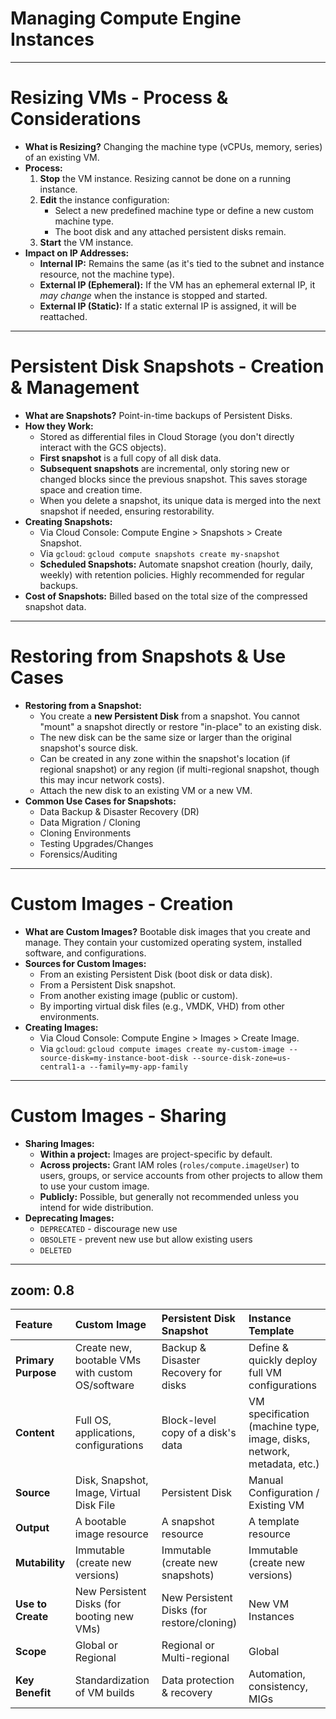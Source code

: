 # Managing Compute Engine Instances

---

# Resizing VMs - Process & Considerations

* **What is Resizing?** Changing the machine type (vCPUs, memory, series) of an existing VM.
* **Process:**
  1. **Stop** the VM instance. Resizing cannot be done on a running instance.
  2. **Edit** the instance configuration:
      * Select a new predefined machine type or define a new custom machine type.
      * The boot disk and any attached persistent disks remain.
  3. **Start** the VM instance.
* **Impact on IP Addresses:**
  * **Internal IP:** Remains the same (as it's tied to the subnet and instance resource, not the machine type).
  * **External IP (Ephemeral):** If the VM has an ephemeral external IP, it *may change* when the instance is stopped and started.
  * **External IP (Static):** If a static external IP is assigned, it will be reattached.

---

# Persistent Disk Snapshots - Creation & Management

* **What are Snapshots?** Point-in-time backups of Persistent Disks.
* **How they Work:**
  * Stored as differential files in Cloud Storage (you don't directly interact with the GCS objects).
  * **First snapshot** is a full copy of all disk data.
  * **Subsequent snapshots** are incremental, only storing new or changed blocks since the previous snapshot. This saves storage space and creation time.
  * When you delete a snapshot, its unique data is merged into the next snapshot if needed, ensuring restorability.
* **Creating Snapshots:**
  * Via Cloud Console: Compute Engine > Snapshots > Create Snapshot.
  * Via `gcloud`: `gcloud compute snapshots create my-snapshot`
  * **Scheduled Snapshots:** Automate snapshot creation (hourly, daily, weekly) with retention policies. Highly recommended for regular backups.
* **Cost of Snapshots:** Billed based on the total size of the compressed snapshot data.

---

# Restoring from Snapshots & Use Cases

* **Restoring from a Snapshot:**
  * You create a **new Persistent Disk** from a snapshot. You cannot "mount" a snapshot directly or restore "in-place" to an existing disk.
  * The new disk can be the same size or larger than the original snapshot's source disk.
  * Can be created in any zone within the snapshot's location (if regional snapshot) or any region (if multi-regional snapshot, though this may incur network costs).
  * Attach the new disk to an existing VM or a new VM.
* **Common Use Cases for Snapshots:**
  * Data Backup & Disaster Recovery (DR)
  * Data Migration / Cloning
  * Cloning Environments
  * Testing Upgrades/Changes
  * Forensics/Auditing

<!--
*   * **Data Backup & Disaster Recovery (DR):** Regularly snapshot critical disks. If data loss or corruption occurs, create a new disk from the latest good snapshot.
  * **Data Migration / Cloning:**
    * Create a snapshot of a disk in one zone/region.
    * Create a new disk from that snapshot in a different zone/region.
    * Attach to a VM in the new location.
  * **Cloning Environments:** Snapshot a configured VM's boot disk (and data disks), then create new disks/VMs from these snapshots to replicate dev/test/staging environments.
  * **Testing Upgrades/Changes:** Snapshot a disk before making significant changes (e.g., OS upgrade, major software deployment). If issues arise, revert by creating a disk from the snapshot.
  * **Forensics/Auditing:** Create a snapshot of a disk for offline analysis without impacting the running instance.
-->

---

# Custom Images - Creation

* **What are Custom Images?** Bootable disk images that you create and manage. They contain your customized operating system, installed software, and configurations.
* **Sources for Custom Images:**
  * From an existing Persistent Disk (boot disk or data disk).
  * From a Persistent Disk snapshot.
  * From another existing image (public or custom).
  * By importing virtual disk files (e.g., VMDK, VHD) from other environments.
* **Creating Images:**
  * Via Cloud Console: Compute Engine > Images > Create Image.
  * Via `gcloud`: `gcloud compute images create my-custom-image --source-disk=my-instance-boot-disk --source-disk-zone=us-central1-a --family=my-app-family`

---

# Custom Images - Sharing

* **Sharing Images:**
  * **Within a project:** Images are project-specific by default.
  * **Across projects:** Grant IAM roles (`roles/compute.imageUser`) to users, groups, or service accounts from other projects to allow them to use your custom image.
  * **Publicly:** Possible, but generally not recommended unless you intend for wide distribution.
* **Deprecating Images:**
  * `DEPRECATED` - discourage new use
  * `OBSOLETE` - prevent new use but allow existing users
  * `DELETED`

---
zoom: 0.8
---

| Feature            | Custom Image                                  | Persistent Disk Snapshot                      | Instance Template                             |
| :----------------- | :-------------------------------------------- | :-------------------------------------------- | :-------------------------------------------- |
| **Primary Purpose** | Create new, bootable VMs with custom OS/software | Backup & Disaster Recovery for disks          | Define & quickly deploy full VM configurations |
| **Content** | Full OS, applications, configurations         | Block-level copy of a disk's data             | VM specification (machine type, image, disks, network, metadata, etc.) |
| **Source** | Disk, Snapshot, Image, Virtual Disk File      | Persistent Disk                               | Manual Configuration / Existing VM            |
| **Output** | A bootable image resource                     | A snapshot resource                           | A template resource                           |
| **Mutability** | Immutable (create new versions)               | Immutable (create new snapshots)              | Immutable (create new versions)               |
| **Use to Create** | New Persistent Disks (for booting new VMs)    | New Persistent Disks (for restore/cloning)    | New VM Instances                              |
| **Scope** | Global or Regional                            | Regional or Multi-regional                    | Global                                        |
| **Key Benefit** | Standardization of VM builds                  | Data protection & recovery                    | Automation, consistency, MIGs                 |

<!--
**How they relate:**
* You can create a **Custom Image** *from* a **Snapshot** (or a disk).
* An **Instance Template** typically references a **Custom Image** (or public image) for its boot disk.
* You would take **Snapshots** of the disks of VMs created *from* an **Instance Template** (which used an **Image**).
-->
